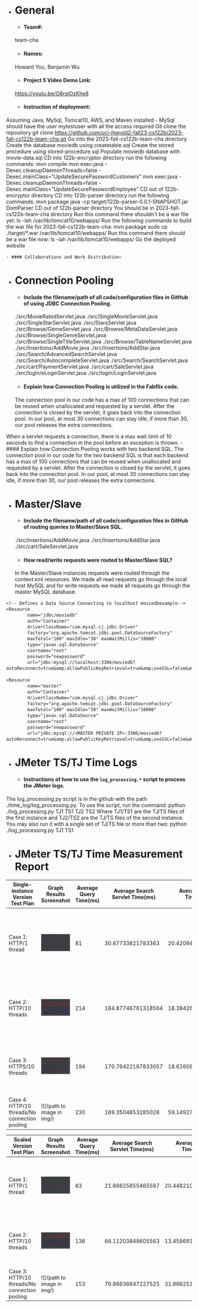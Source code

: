 - # General
    - #### Team#: 
    team-cha
    - #### Names:
    Howard You, Benjamin Wu
    - #### Project 5 Video Demo Link:
    https://youtu.be/O8rstOzKhe8
    - #### Instruction of deployment:
Assuming Java, MySql, Tomcat10, AWS, and Maven installed
    - MySql should have the user mytestuser with all the access required
Git clone the repository 
    git clone https://github.com/uci-jherold2-fall23-cs122b/2023-fall-cs122b-team-cha.git
Go into the 2023-fall-cs122b-team-cha directory
Create the database moviedb using createtable.sql
Create the stored procedure using stored-procedure.sql
Populate moviedb database with movie-data.sql
CD into 122b-encryptor directory run the following commands:
    mvn compile
    mvn exec:java -Dexec.cleanupDaemonThreads=false -Dexec.mainClass="UpdateSecurePasswordCustomers"
    mvn exec:java -Dexec.cleanupDaemonThreads=false -Dexec.mainClass="UpdateSecurePasswordEmployee"
CD out of 122b-encryptor directory
CD into 122b-parser directory run the following commands:
    mvn package
    java -cp target/122b-parser-0.0.1-SNAPSHOT.jar DomParser
CD out of 122b-parser directory
You should be in 2023-fall-cs122b-team-cha directory
Run this command there shouldn't be a war file yet:
    ls -lah /var/lib/tomcat10/webapps/
Run the following commands to build the war file for 2023-fall-cs122b-team-cha:
    mvn package
    sudo cp ./target/*.war /var/lib/tomcat10/webapps/
Run this command there should be a war file now:
    ls -lah /var/lib/tomcat10/webapps/
Go the deployed website
    

    - #### Collaborations and Work Distribution:

  
- # Connection Pooling
    - #### Include the filename/path of all code/configuration files in GitHub of using JDBC Connection Pooling.
  ./src/MovieRatedServlet.java
  ./src/SingleMovieServlet.java
  ./src/SingleStarServlet.java
  ./src/StarsServlet.java
  ./src/Browse/GenreServlet.java
  ./src/Browse/MetaDataServlet.java
  ./src/Browse/SingleGenreServlet.java
  ./src/Browse/SingleTitleServlet.java
  ./src/Browse/TableNameServlet.java
  ./src/Insertions/AddMovie.java
  ./src/Insertions/AddStar.java
  ./src/Search/AdvancedSearchServlet.java
  ./src/Search/AutocompleteServlet.java
  ./src/Search/SearchServlet.java
  ./src/cart/PaymentServlet.java
  ./src/cart/SaleServlet.java
  ./src/login/eLoginServlet.java
  ./src/login/LoginServlet.java
    - #### Explain how Connection Pooling is utilized in the Fabflix code.
    The connection pool in our code has a max of 100 connections that can be reused when unallocated and requested by a servlet. After the connection is closed by the servlet, it goes back into the connection pool. In our pool, at most 30 connections can stay idle, if more than 30, our pool releases the extra connections.

When a servlet requests a connection, there is a max wait limit of 10 seconds to find a connection in the pool before an exception is thrown.
    - #### Explain how Connection Pooling works with two backend SQL.
    The connection pool in our code for the two backend SQL is that each backend has a max of 100 connections that can be reused when unallocated and requested by a servlet. After the connection is closed by the servlet, it goes back into the connection pool. In our pool, at most 30 connections can stay idle, if more than 30, our pool releases the extra connections.

    

- # Master/Slave
    - #### Include the filename/path of all code/configuration files in GitHub of routing queries to Master/Slave SQL.
  ./src/Insertions/AddMovie.java
  ./src/Insertions/AddStar.java
  ./src/cart/SaleServlet.java
    - #### How read/write requests were routed to Master/Slave SQL?
    In the Master/Slave instances requests were routed through the context.xml resources. We made all read requests go through the local host MySQL and for write requests we made all requests go through the master MySQL database.
 
    <?xml version="1.0" encoding="UTF-8"?>

<Context>

    <!-- Defines a Data Source Connecting to localhost moviedbexample-->
    <Resource
            name="jdbc/moviedb"
            auth="Container"
            driverClassName="com.mysql.cj.jdbc.Driver"
            factory="org.apache.tomcat.jdbc.pool.DataSourceFactory"
            maxTotal="100" maxIdle="30" maxWaitMillis="10000"
            type="javax.sql.DataSource"
            username="root"
            password="newpassword"
            url="jdbc:mysql://localhost:3306/moviedb?autoReconnect=true&amp;allowPublicKeyRetrieval=true&amp;useSSL=false&amp;cachePrepStmts=true"/>

    <Resource
            name="master"
            auth="Container"
            driverClassName="com.mysql.cj.jdbc.Driver"
            factory="org.apache.tomcat.jdbc.pool.DataSourceFactory"
            maxTotal="100" maxIdle="30" maxWaitMillis="10000"
            type="javax.sql.DataSource"
            username="root"
            password="newpassword"
            url="jdbc:mysql://<MASTER PRIVATE IP>:3306/moviedb?autoReconnect=true&amp;allowPublicKeyRetrieval=true&amp;useSSL=false&amp;cachePrepStmts=true"/>


</Context>
    

- # JMeter TS/TJ Time Logs
    - #### Instructions of how to use the `log_processing.*` script to process the JMeter logs.
The log_processing.py script is in the github with the path ./time_log/log_processing.py. To use the script, run the command: python ./log_processing.py TJ1 TS1 TJ2 TS2
Where TJ1/TS1 are the TJ/TS files of the first instance and TJ2/TS2 are the TJ/TS files of the second instance. You may also run it with a single set of TJ/TS file or more than two:
python ./log_processing.py TJ1 TS1

- # JMeter TS/TJ Time Measurement Report

| **Single-instance Version Test Plan**          | **Graph Results Screenshot** | **Average Query Time(ms)** | **Average Search Servlet Time(ms)** | **Average JDBC Time(ms)** | **Analysis** |
|------------------------------------------------|------------------------------|----------------------------|-------------------------------------|---------------------------|--------------|
| Case 1: HTTP/1 thread                          | ![](/img/singlehttp1thread.png/)   | 81                        | 30.67733821783363                   |  20.420948128266506      | It seems like servlet time takes most of the query time when querying.           |
| Case 2: HTTP/10 threads                        | ![](/img/singlehttp10threads.png/)   | 214                        |   184.87746761318564                 |  18.384260016846852         | The time for search servlet is the majority of the query time.            |
| Case 3: HTTPS/10 threads                       | ![](/img/singlehttps10threads.png/)   | 194                         | 170.76422187833057                  | 18.61608283533758          | The time for search servlet is the majority of the query time.           |
| Case 4: HTTP/10 threads/No connection pooling  | ![](path to image in img/)   | 230                         | 169.3504853285028      | 59.14927007519046     | ??           |

| **Scaled Version Test Plan**                   | **Graph Results Screenshot** | **Average Query Time(ms)** | **Average Search Servlet Time(ms)** | **Average JDBC Time(ms)** | **Analysis** |
|------------------------------------------------|------------------------------|----------------------------|-------------------------------------|---------------------------|--------------|
| Case 1: HTTP/1 thread                          | ![](/img/scaled1thread.png/)   | 83                         |  21.66625855465587                  | 20.44821045237588         | The time for both JDBC and Servlet are roughly the same.           |
| Case 2: HTTP/10 threads                        | ![](/img/scaled10threadspooling.png/)   | 136                        | 66.11203849605563                  | 13.458691226781067        | The time for Servlet is the majority of the query time.           |
| Case 3: HTTP/10 threads/No connection pooling  | ![](path to image in img/)   | 153                         | 79.86636647227525                   | 31.866251207349876        | ??           |


